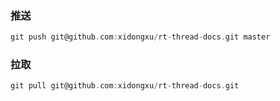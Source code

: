 ### 推送

```c
git push git@github.com:xidongxu/rt-thread-docs.git master
```

### 拉取

```c
git pull git@github.com:xidongxu/rt-thread-docs.git
```



